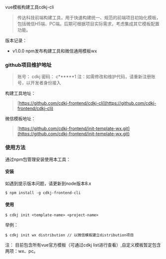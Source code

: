 #
vue模板构建工具cdkj-cli

> 传达科技前端构建工具，用于快速构建统一、规范的前端项目初始化模板，包括微信H5端、PC端。后期可根据项目实际需求，考虑集成其它模板配置功能。

版本记录：
- v1.0.0 npm发布构建工具和微信通用模板wx

### github项目维护地址

> 账号： cdkj
> 密码： c\*\*\*\*\*\*1
> 注：如需修改和维护代码，请重新注册账号，以开发者身份接入

构建工具地址：
> [https://github.com/cdkj-frontend/cdkj-cli](https://github.com/cdkj-frontend/cdkj-cli)

微信模板地址：
> [https://github.com/cdkj-frontend/init-template-wx.git](https://github.com/cdkj-frontend/init-template-wx.git)

### 使用方法

通过npm包管理安装使用本工具：

#### 安装

如遇到提示版本问题，请更新到node版本8.x

```
$ npm install -g cdkj-frontend-cli
```

#### 使用

```
$ cdkj init <template-name> <project-name>
```

举例：

```
$ cdkj init wx distribution // 以微信模板建立distribution项目
```

注： 目前包含所有vue官方模板（可通过cdkj list进行查看）,自定义模板暂定包含两项：wx、pc。
